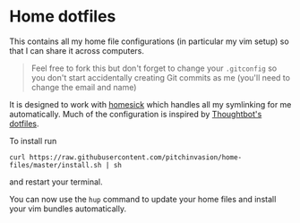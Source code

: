 # Home dotfiles

This contains all my home file configurations (in particular my vim setup) so that I can share it across computers.

> Feel free to fork this but don't forget to change your `.gitconfig` so you don't start accidentally creating Git commits as me (you'll need to change the email and name)

It is designed to work with [homesick](https://github.com/technicalpickles/homesick) which handles all my symlinking for me automatically. Much of the configuration is inspired by [Thoughtbot's dotfiles](https://github.com/thoughtbot/dotfiles).

To install run

```
curl https://raw.githubusercontent.com/pitchinvasion/home-files/master/install.sh | sh
```


and restart your terminal.

You can now use the `hup` command to update your home files and install your vim bundles automatically.
